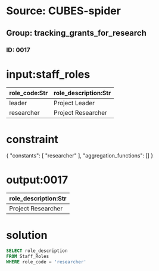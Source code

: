 # Source: CUBES-spider
## Group: tracking_grants_for_research
### ID: 0017

# input:staff_roles

| role_code:Str | role_description:Str |
|---|---|
| leader | Project Leader |
| researcher | Project Researcher |

# constraint

{
  "constants": [
    "researcher"
  ],
  "aggregation_functions": []
}

# output:0017

| role_description:Str |
|---|
| Project Researcher |

# solution

```sql
SELECT role_description
FROM Staff_Roles
WHERE role_code = 'researcher'
```
